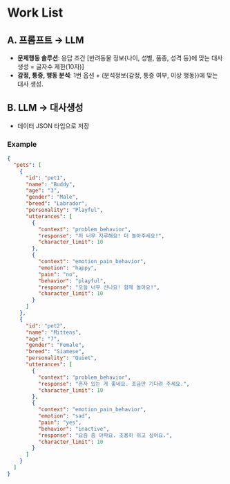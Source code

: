 # Work List

## A. 프롬프트 → LLM
- **문제행동 솔루션**: 응답 조건 [반려동물 정보{나이, 성별, 품종, 성격 등}에 맞는 대사 생성 = 글자수 제한(10자)]
- **감정, 통증, 행동 분석**: 1번 옵션 + (분석정보{감정, 통증 여부, 이상 행동})에 맞는 대사 생성.

## B. LLM → 대사생성
- 데이터 JSON 타입으로 저장

### Example

```json
{
  "pets": [
    {
      "id": "pet1",
      "name": "Buddy",
      "age": "3",
      "gender": "Male",
      "breed": "Labrador",
      "personality": "Playful",
      "utterances": [
        {
          "context": "problem_behavior",
          "response": "저 너무 지루해요! 더 놀아주세요!",
          "character_limit": 10
        },
        {
          "context": "emotion_pain_behavior",
          "emotion": "happy",
          "pain": "no",
          "behavior": "playful",
          "response": "오늘 너무 신나요! 함께 놀아요!",
          "character_limit": 10
        }
      ]
    },
    {
      "id": "pet2",
      "name": "Mittens",
      "age": "7",
      "gender": "Female",
      "breed": "Siamese",
      "personality": "Quiet",
      "utterances": [
        {
          "context": "problem_behavior",
          "response": "혼자 있는 게 좋네요. 조금만 기다려 주세요.",
          "character_limit": 10
        },
        {
          "context": "emotion_pain_behavior",
          "emotion": "sad",
          "pain": "yes",
          "behavior": "inactive",
          "response": "요즘 좀 아파요. 조용히 쉬고 싶어요.",
          "character_limit": 10
        }
      ]
    }
  ]
}
